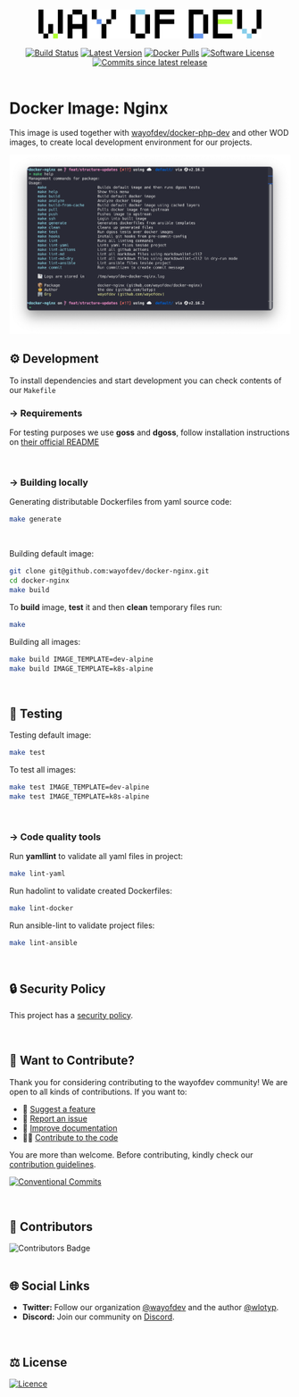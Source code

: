 <p align="center">
    <br>
    <a href="https://wayof.dev" target="_blank">
        <picture>
            <source media="(prefers-color-scheme: dark)" srcset="https://raw.githubusercontent.com/wayofdev/.github/master/assets/logo.gh-dark-mode-only.png">
            <img width="400" src="https://raw.githubusercontent.com/wayofdev/.github/master/assets/logo.gh-light-mode-only.png" alt="WayOfDev Logo">
        </picture>
    </a>
    <br>
</p>

<div align="center">
<a href="https://actions-badge.atrox.dev/wayofdev/docker-nginx/goto"><img alt="Build Status" src="https://img.shields.io/endpoint.svg?url=https%3A%2F%2Factions-badge.atrox.dev%2Fwayofdev%2Fdocker-nginx%2Fbadge&style=flat-square"/></a>
<a href="https://github.com/wayofdev/docker-nginx/tags"><img src="https://img.shields.io/github/v/tag/wayofdev/docker-nginx?sort=semver&style=flat-square" alt="Latest Version"></a>
<a href="https://hub.docker.com/repository/docker/wayofdev/nginx"><img alt="Docker Pulls" src="https://img.shields.io/docker/pulls/wayofdev/nginx?style=flat-square"></a>
<a href="LICENSE.md"><img src="https://img.shields.io/github/license/wayofdev/docker-nginx.svg?style=flat-square&color=blue" alt="Software License"/></a>
<a href="#"><img alt="Commits since latest release" src="https://img.shields.io/github/commits-since/wayofdev/docker-nginx/latest?style=flat-square"></a>
</div>

<br>

# Docker Image: Nginx

This image is used together with [wayofdev/docker-php-dev](https://github.com/wayofdev/docker-php-dev) and other WOD images, to create local development environment for our projects.

![Screenshot](.github/assets/screenshot.png)

## ⚙️ Development

To install dependencies and start development you can check contents of our `Makefile`

### →  Requirements

For testing purposes we use **goss** and **dgoss**, follow installation instructions on [their official README](https://github.com/aelsabbahy/goss/blob/master/extras/dgoss/README.md)

<br>

### → Building locally

Generating distributable Dockerfiles from yaml source code:

```bash
make generate
```

<br>

Building default image:

```bash
git clone git@github.com:wayofdev/docker-nginx.git
cd docker-nginx
make build
```

To **build** image, **test** it and then **clean** temporary files run:

```bash
make
```

Building all images:

```bash
make build IMAGE_TEMPLATE=dev-alpine
make build IMAGE_TEMPLATE=k8s-alpine
```

<br>

## 🧪 Testing

Testing default image:

```bash
make test
```

To test all images:

```bash
make test IMAGE_TEMPLATE=dev-alpine
make test IMAGE_TEMPLATE=k8s-alpine
```

<br>

### → Code quality tools

Run **yamllint** to validate all yaml files in project:

```bash
make lint-yaml
```

Run hadolint to validate created Dockerfiles:

```bash
make lint-docker
```

Run ansible-lint to validate project files:

```bash
make lint-ansible
```

<br>

## 🔒 Security Policy

This project has a [security policy](.github/SECURITY.md).

<br>

## 🙌 Want to Contribute?

Thank you for considering contributing to the wayofdev community! We are open to all kinds of contributions. If you want to:

- 🤔 [Suggest a feature](https://github.com/wayofdev/docker-nginx/issues/new?assignees=&labels=type%3A+enhancement&projects=&template=2-feature-request.yml&title=%5BFeature%5D%3A+)
- 🐛 [Report an issue](https://github.com/wayofdev/docker-nginx/issues/new?assignees=&labels=type%3A+documentation%2Ctype%3A+maintenance&projects=&template=1-bug-report.yml&title=%5BBug%5D%3A+)
- 📖 [Improve documentation](https://github.com/wayofdev/docker-nginx/issues/new?assignees=&labels=type%3A+documentation%2Ctype%3A+maintenance&projects=&template=4-docs-bug-report.yml&title=%5BDocs%5D%3A+)
- 👨‍💻 [Contribute to the code](./.github/CONTRIBUTING.md)

You are more than welcome. Before contributing, kindly check our [contribution guidelines](.github/CONTRIBUTING.md).

[![Conventional Commits](https://img.shields.io/badge/Conventional%20Commits-1.0.0-yellow.svg?style=for-the-badge)](https://conventionalcommits.org)

<br>

## 🫡 Contributors

<p align="left">
<a href="https://github.com/wayofdev/docker-nginx/graphs/contributors">
<img align="left" src="https://img.shields.io/github/contributors-anon/wayofdev/docker-nginx?style=for-the-badge" alt="Contributors Badge"/>
</a>
<br>
<br>
</p>

## 🌐 Social Links

- **Twitter:** Follow our organization [@wayofdev](https://twitter.com/intent/follow?screen_name=wayofdev) and the author [@wlotyp](https://twitter.com/intent/follow?screen_name=wlotyp).
- **Discord:** Join our community on [Discord](https://discord.gg/CE3TcCC5vr).

<br>

## ⚖️ License

[![Licence](https://img.shields.io/github/license/wayofdev/docker-nginx?style=for-the-badge&color=blue)](./LICENSE.md)

<br>
